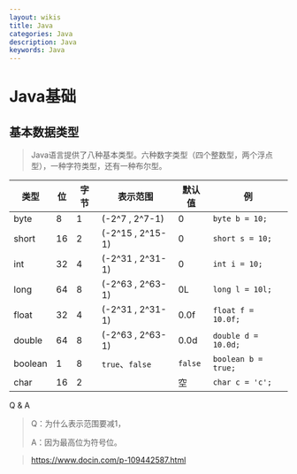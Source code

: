 ```yaml
---
layout: wikis
title: Java
categories: Java
description: Java
keywords: Java
---
```


# Java基础

## 基本数据类型

> Java语言提供了八种基本类型。六种数字类型（四个整数型，两个浮点型），一种字符类型，还有一种布尔型。

| 类型    | 位   | 字节 | 表示范围         | 默认值  | 例                  |
| ------- | ---- | ---- | ---------------- | ------- | ------------------- |
| byte    | 8    | 1    | (-2^7 , 2^7-1)​   | 0       | `byte b = 10;`      |
| short   | 16   | 2    | (-2^15 , 2^15-1)​ | 0       | `short s = 10;`     |
| int     | 32   | 4    | (-2^31 , 2^31-1) | 0       | `int i = 10;`       |
| long    | 64   | 8    | (-2^63 , 2^63-1) | 0L      | `long l = 10l;`     |
| float   | 32   | 4    | (-2^31 , 2^31-1) | 0.0f    | `float f = 10.0f;`  |
| double  | 64   | 8    | (-2^63 , 2^63-1) | 0.0d    | `double d = 10.0d;` |
| boolean | 1    | 8    | `true`、`false`  | `false` | `boolean b = true;` |
| char    | 16   | 2    |                  | 空      | `char c = 'c';`     |

Q & A

> Q：为什么表示范围要减1，
>
> A：因为最高位为符号位。

> https://www.docin.com/p-109442587.html



